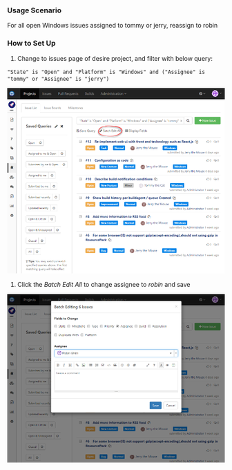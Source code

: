 ### Usage Scenario

For all open Windows issues assigned to tommy or jerry, reassign to robin

### How to Set Up

1. Change to issues page of desire project, and filter with below query:

  ```
  "State" is "Open" and "Platform" is "Windows" and ("Assignee" is "tommy" or "Assignee" is "jerry")
  ```
 ![Batch Edit All](../images/batch-edit-all.png)  
 
1. Click the _Batch Edit All_ to change assignee to _robin_ and save

  ![Batch Change Assignee](../images/batch-change-assignee.png)